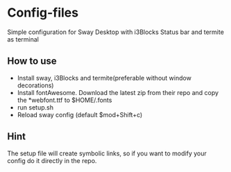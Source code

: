 # Config-files
Simple configuration for Sway Desktop with i3Blocks Status bar and termite as terminal

## How to use
* Install sway, i3Blocks and termite(preferable without window decorations)
* Install fontAwesome. Download the latest zip from their repo and copy the \*webfont.ttf to $HOME/.fonts
* run setup.sh
* Reload sway config (default $mod+Shift+c)

## Hint
The setup file will create symbolic links, so if you want to modify your config do it directly in the repo.

